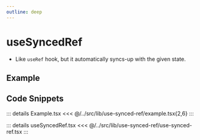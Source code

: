 ```yaml
---
outline: deep
---
```

# useSyncedRef

- Like `useRef` hook, but it automatically syncs-up with the given state.


## Example


<div ref="el" />

<script setup>
import { createElement } from 'react'
import { createRoot } from 'react-dom/client'
import { ref, onMounted } from 'vue'
import Example from '../../src/lib/use-synced-ref/example'
import useSyncedRef from '../../src/lib/use-synced-ref/use-synced-ref'

const el = ref()
onMounted(() => {
   const root = createRoot(el.value)
   root.render(createElement(Example, {}, null))
})
</script>

## Code Snippets

::: details Example.tsx
<<< @/../src/lib/use-synced-ref/example.tsx{2,6}
:::

::: details useSyncedRef.tsx
<<< @/../src/lib/use-synced-ref/use-synced-ref.tsx
:::


<!-- ::: code-group

```sh [ts]
$ npm add -D vitepress
```

```sh [js]
$ pnpm add -D vitepress
```

::: -->
